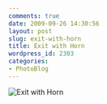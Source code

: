 ```yaml
---
comments: true
date: 2009-09-26 14:30:56
layout: post
slug: exit-with-horn
title: Exit with Horn
wordpress_id: 2303
categories:
- PhotoBlog
---
```


![Exit with Horn](http://ryanfitzer.com/main/wp-content/uploads/2009/09/DSC_0043.jpg)
